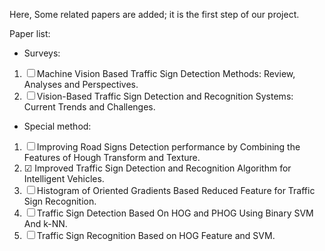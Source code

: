 Here, Some related papers are added; it is the first step of our project. 

Paper list:
* Surveys:
1.  ☐ Machine Vision Based Traffic Sign Detection Methods: Review, Analyses and Perspectives.
2.  ☐ Vision-Based Traffic Sign Detection and Recognition Systems: Current Trends and Challenges.
* Special method:
1.  ☐ Improving Road Signs Detection performance by Combining the Features of Hough Transform and Texture.
2.  ☑ Improved Traffic Sign Detection and Recognition Algorithm for Intelligent Vehicles.
3.  ☐ Histogram of Oriented Gradients Based Reduced Feature for Traffic Sign Recognition.
4.  ☐ Traffic Sign Detection Based On HOG and PHOG Using Binary SVM And k-NN.
5.  ☐ Traffic Sign Recognition Based on HOG Feature and SVM.
